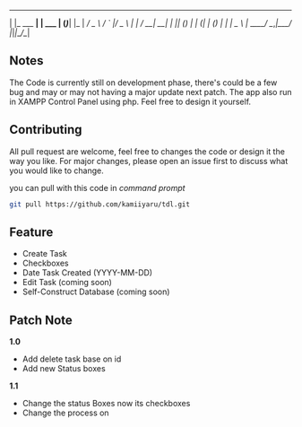  _              _         _ _     _   
| |_ ___     __| | ___   | (_)___| |_ 
| __/ _ \   / _` |/ _ \  | | / __| __|
| || (_) | | (_| | (_) | | | \__ \ |_ 
 \__\___/   \__,_|\___/  |_|_|___/\__|
                    

## Notes

The Code is currently still on development phase, there's could be a few bug and
may or may not having a major update next patch. The app also run in XAMPP Control Panel using php.
Feel free to design it yourself.

## Contributing

All pull request are welcome, feel free to changes the code or design it the way you like.
For major changes, please open an issue first to discuss what you would like to change.

you can pull with this code in *command prompt*
```bash
git pull https://github.com/kamiiyaru/tdl.git
```

## Feature

- Create Task
- Checkboxes
- Date Task Created (YYYY-MM-DD)
- Edit Task (coming soon)
- Self-Construct Database (coming soon)

## Patch Note

**1.0**
- Add delete task base on id
- Add new Status boxes

**1.1**
- Change the status Boxes now its checkboxes
- Change the process on 

